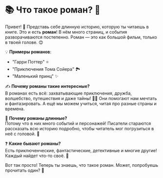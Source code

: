 # 📚 Что такое роман? 🤔

Привет! 👋 Представь себе длинную историю, которую ты читаешь в книге. Это и есть **роман**! В нём много страниц, и события разворачиваются постепенно. Роман — это как большой фильм, только в твоей голове. 😊

💡 **Примеры романов**:  
- "Гарри Поттер" ⭐️  
- "Приключения Тома Сойера" 🏞️  
- "Маленький принц" ✨

✍️ **Почему романы такие интересные?**  
В романах есть всё: захватывающие приключения, дружба, волшебство, путешествия и даже тайны! 🕵️‍♂️ Они помогают нам мечтать и фантазировать. А ещё мы можем учиться, читая про разные страны и времена.

📖 **Почему романы длинные?**  
Потому что в них много событий и персонажей! Писатели стараются рассказать всю историю подробно, чтобы читатель мог погрузиться в неё с головой. 🌊

❓ **Какие бывают романы?**  
Есть приключенческие, фантастические, детективные и многие другие! Каждый найдет что-то своё. 🎯

Вот так просто! Теперь ты знаешь, что такое роман. Может, попробуешь прочитать один? 📖